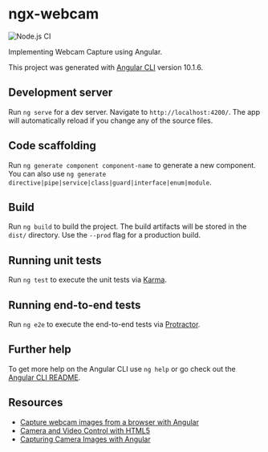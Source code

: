 # ngx-webcam #

![Node.js CI](https://github.com/shortthirdman/ngx-webcam/workflows/Node.js%20CI/badge.svg)

Implementing Webcam Capture using Angular.

This project was generated with [Angular CLI](https://github.com/angular/angular-cli) version 10.1.6.

## Development server ##

Run `ng serve` for a dev server. Navigate to `http://localhost:4200/`. The app will automatically reload if you change any of the source files.

## Code scaffolding ##

Run `ng generate component component-name` to generate a new component. You can also use `ng generate directive|pipe|service|class|guard|interface|enum|module`.

## Build ##

Run `ng build` to build the project. The build artifacts will be stored in the `dist/` directory. Use the `--prod` flag for a production build.

## Running unit tests ##

Run `ng test` to execute the unit tests via [Karma](https://karma-runner.github.io).

## Running end-to-end tests ##

Run `ng e2e` to execute the end-to-end tests via [Protractor](http://www.protractortest.org/).

## Further help ##

To get more help on the Angular CLI use `ng help` or go check out the [Angular CLI README](https://github.com/angular/angular-cli/blob/master/README.md).

## Resources ##

* [Capture webcam images from a browser with Angular](https://x-team.com/blog/webcam-image-capture-angular/)
* [Camera and Video Control with HTML5](https://davidwalsh.name/browser-camera)
* [Capturing Camera Images with Angular](https://www.dev6.com/angular/capturing-camera-images-with-angular/)